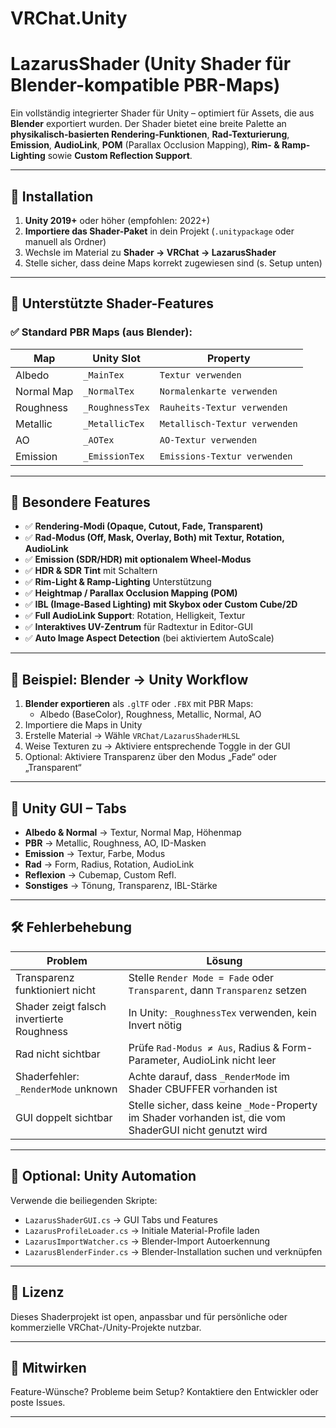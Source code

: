 # VRChat.Unity
# LazarusShader (Unity Shader für Blender-kompatible PBR-Maps)

Ein vollständig integrierter Shader für Unity – optimiert für Assets, die aus **Blender** exportiert wurden. Der Shader bietet eine breite Palette an **physikalisch-basierten Rendering-Funktionen**, **Rad-Texturierung**, **Emission**, **AudioLink**, **POM** (Parallax Occlusion Mapping), **Rim- & Ramp-Lighting** sowie **Custom Reflection Support**.

---

## 🔧 Installation

1. **Unity 2019+** oder höher (empfohlen: 2022+)
2. **Importiere das Shader-Paket** in dein Projekt (`.unitypackage` oder manuell als Ordner)
3. Wechsle im Material zu **Shader → VRChat → LazarusShader**
4. Stelle sicher, dass deine Maps korrekt zugewiesen sind (s. Setup unten)

---

## 💼 Unterstützte Shader-Features

### ✅ Standard PBR Maps (aus Blender):

| Map          | Unity Slot             | Property             |
|--------------|------------------------|----------------------|
| Albedo       | `_MainTex`             | `Textur verwenden`  |
| Normal Map   | `_NormalTex`           | `Normalenkarte verwenden` |
| Roughness    | `_RoughnessTex`        | `Rauheits-Textur verwenden` |
| Metallic     | `_MetallicTex`         | `Metallisch-Textur verwenden` |
| AO           | `_AOTex`               | `AO-Textur verwenden` |
| Emission     | `_EmissionTex`         | `Emissions-Textur verwenden` |

---

## 🧪 Besondere Features

- ✅ **Rendering-Modi (Opaque, Cutout, Fade, Transparent)**  
- ✅ **Rad-Modus (Off, Mask, Overlay, Both) mit Textur, Rotation, AudioLink**
- ✅ **Emission (SDR/HDR) mit optionalem Wheel-Modus**
- ✅ **HDR & SDR Tint** mit Schaltern
- ✅ **Rim-Light & Ramp-Lighting** Unterstützung
- ✅ **Heightmap / Parallax Occlusion Mapping (POM)**
- ✅ **IBL (Image-Based Lighting) mit Skybox oder Custom Cube/2D**
- ✅ **Full AudioLink Support**: Rotation, Helligkeit, Textur
- ✅ **Interaktives UV-Zentrum** für Radtextur in Editor-GUI
- ✅ **Auto Image Aspect Detection** (bei aktiviertem AutoScale)

---

## 📸 Beispiel: Blender → Unity Workflow

1. **Blender exportieren** als `.glTF` oder `.FBX` mit PBR Maps:
   - Albedo (BaseColor), Roughness, Metallic, Normal, AO
2. Importiere die Maps in Unity
3. Erstelle Material → Wähle `VRChat/LazarusShaderHLSL`
4. Weise Texturen zu → Aktiviere entsprechende Toggle in der GUI
5. Optional: Aktiviere Transparenz über den Modus „Fade“ oder „Transparent“

---

## 🧩 Unity GUI – Tabs

- **Albedo & Normal** → Textur, Normal Map, Höhenmap
- **PBR** → Metallic, Roughness, AO, ID-Masken
- **Emission** → Textur, Farbe, Modus
- **Rad** → Form, Radius, Rotation, AudioLink
- **Reflexion** → Cubemap, Custom Refl.
- **Sonstiges** → Tönung, Transparenz, IBL-Stärke

---

## 🛠️ Fehlerbehebung

| Problem | Lösung |
|--------|--------|
| Transparenz funktioniert nicht | Stelle `Render Mode = Fade` oder `Transparent`, dann `Transparenz` setzen |
| Shader zeigt falsch invertierte Roughness | In Unity: `_RoughnessTex` verwenden, kein Invert nötig |
| Rad nicht sichtbar | Prüfe `Rad-Modus ≠ Aus`, Radius & Form-Parameter, AudioLink nicht leer |
| Shaderfehler: `_RenderMode` unknown | Achte darauf, dass `_RenderMode` im Shader CBUFFER vorhanden ist |
| GUI doppelt sichtbar | Stelle sicher, dass keine `_Mode`-Property im Shader vorhanden ist, die vom ShaderGUI nicht genutzt wird |

---

## 🧪 Optional: Unity Automation

Verwende die beiliegenden Skripte:

- `LazarusShaderGUI.cs` → GUI Tabs und Features
- `LazarusProfileLoader.cs` → Initiale Material-Profile laden
- `LazarusImportWatcher.cs` → Blender-Import Autoerkennung
- `LazarusBlenderFinder.cs` → Blender-Installation suchen und verknüpfen

---

## 📄 Lizenz

Dieses Shaderprojekt ist open, anpassbar und für persönliche oder kommerzielle VRChat-/Unity-Projekte nutzbar.

---

## 🤝 Mitwirken

Feature-Wünsche? Probleme beim Setup? Kontaktiere den Entwickler oder poste Issues.

---

